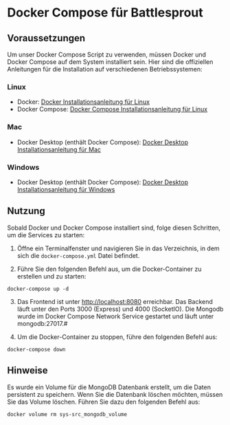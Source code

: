 # Docker Compose für Battlesprout

## Voraussetzungen

Um unser Docker Compose Script zu verwenden, müssen Docker und Docker Compose auf dem System installiert sein. Hier sind die offiziellen Anleitungen für die Installation auf verschiedenen Betriebssystemen:

### Linux
- Docker: [Docker Installationsanleitung für Linux](https://docs.docker.com/engine/install/)
- Docker Compose: [Docker Compose Installationsanleitung für Linux](https://docs.docker.com/compose/install/)

### Mac
- Docker Desktop (enthält Docker Compose): [Docker Desktop Installationsanleitung für Mac](https://docs.docker.com/desktop/mac/install/)

### Windows
- Docker Desktop (enthält Docker Compose): [Docker Desktop Installationsanleitung für Windows](https://docs.docker.com/desktop/windows/install/)

## Nutzung

Sobald Docker und Docker Compose installiert sind, folge diesen Schritten, um die Services zu starten:

1. Öffne ein Terminalfenster und navigieren Sie in das Verzeichnis, in dem sich die `docker-compose.yml` Datei befindet.

2. Führe Sie den folgenden Befehl aus, um die Docker-Container zu erstellen und zu starten:
     
```
docker-compose up -d
 ```

3. Das Frontend ist unter [http://localhost:8080](http://localhost:8080) erreichbar. Das Backend läuft unter den Ports 3000 (Express) und 4000 (SocketIO). Die Mongodb wurde im Docker Compose Network Service gestartet und läuft unter mongodb:27017.#

4. Um die Docker-Container zu stoppen, führe den folgenden Befehl aus:

``` 
docker-compose down
```

## Hinweise

Es wurde ein Volume für die MongoDB Datenbank erstellt, um die Daten persistent zu speichern. Wenn Sie die Datenbank löschen möchten, müssen Sie das Volume löschen. Führen Sie dazu den folgenden Befehl aus:

```
docker volume rm sys-src_mongodb_volume
```